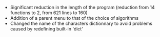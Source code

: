 - Significant reduction in the length of the program (reduction from 14 functions to 2, from 621 lines to 160)   
- Addition of a parent menu to that of the choice of algorithms   
- Changed the name of the characters dictionnary to avoid problems caused by redefining built-in 'dict'
